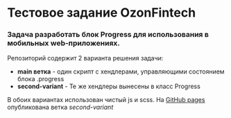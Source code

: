 # Тестовое задание OzonFintech

### Задача разработать блок Progress для использования в мобильных web-приложениях.

Репозиторий содержит 2 варианта решения задачи:

- **main ветка** - один скрипт с хендлерами, управляющими состоянием блока .progress
- **second-variant** - Те же хендлеры вынесены в класс Progress

В обоих вариантах использован чистый js и scss. На [GitHub pages](https://danoneko.github.io/Progress/) опубликована ветка *second-variant*